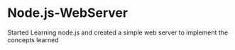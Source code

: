# Node.js-WebServer
Started Learning node.js and created a simple web server to implement the concepts learned
